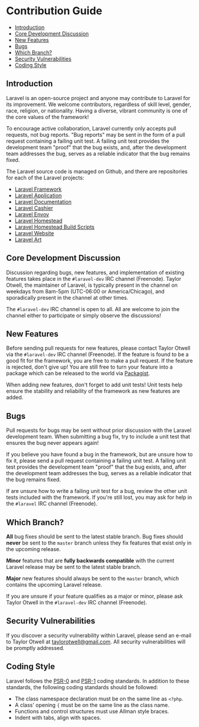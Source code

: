 # Contribution Guide

- [Introduction](#introduction)
- [Core Development Discussion](#core-development-discussion)
- [New Features](#new-features)
- [Bugs](#bugs)
- [Which Branch?](#which-branch)
- [Security Vulnerabilities](#security-vulnerabilities)
- [Coding Style](#coding-style)

<a name="introduction"></a>
## Introduction

Laravel is an open-source project and anyone may contribute to Laravel for its improvement. We welcome contributors, regardless of skill level, gender, race, religion, or nationality. Having a diverse, vibrant community is one of the core values of the framework!

To encourage active collaboration, Laravel currently only accepts pull requests, not bug reports. "Bug reports" may be sent in the form of a pull request containing a failing unit test. A failing unit test provides the development team "proof" that the bug exists, and, after the development team addresses the bug, serves as a reliable indicator that the bug remains fixed.

The Laravel source code is managed on Github, and there are repositories for each of the Laravel projects:

- [Laravel Framework](https://github.com/laravel/framework)
- [Laravel Application](https://github.com/laravel/laravel)
- [Laravel Documentation](https://github.com/laravel/docs)
- [Laravel Cashier](https://github.com/laravel/cashier)
- [Laravel Envoy](https://github.com/laravel/envoy)
- [Laravel Homestead](https://github.com/laravel/homestead)
- [Laravel Homestead Build Scripts](https://github.com/laravel/settler)
- [Laravel Website](https://github.com/laravel/website)
- [Laravel Art](https://github.com/laravel/art)

<a name="core-development-discussion"></a>
## Core Development Discussion

Discussion regarding bugs, new features, and implementation of existing features takes place in the `#laravel-dev` IRC channel (Freenode). Taylor Otwell, the maintainer of Laravel, is typically present in the channel on weekdays from 8am-5pm (UTC-06:00 or America/Chicago), and sporadically present in the channel at other times.

The `#laravel-dev` IRC channel is open to all. All are welcome to join the channel either to participate or simply observe the discussions!

<a name="new-features"></a>
## New Features

Before sending pull requests for new features, please contact Taylor Otwell via the `#laravel-dev` IRC channel (Freenode). If the feature is found to be a good fit for the framework, you are free to make a pull request. If the feature is rejected, don't give up! You are still free to turn your feature into a package which can be released to the world via [Packagist](https://packagist.org/).

When adding new features, don't forget to add unit tests! Unit tests help ensure the stability and reliability of the framework as new features are added.

<a name="bugs"></a>
## Bugs

Pull requests for bugs may be sent without prior discussion with the Laravel development team. When submitting a bug fix, try to include a unit test that ensures the bug never appears again!

If you believe you have found a bug in the framework, but are unsure how to fix it, please send a pull request containing a failing unit test. A failing unit test provides the development team "proof" that the bug exists, and, after the development team addresses the bug, serves as a reliable indicator that the bug remains fixed.

If are unsure how to write a failing unit test for a bug, review the other unit tests included with the framework. If you're still lost, you may ask for help in the `#laravel` IRC channel (Freenode).

<a name="which-branch"></a>
## Which Branch?

**All** bug fixes should be sent to the latest stable branch. Bug fixes should **never** be sent to the `master` branch unless they fix features that exist only in the upcoming release.

**Minor** features that are **fully backwards compatible** with the current Laravel release may be sent to the latest stable branch.

**Major** new features should always be sent to the `master` branch, which contains the upcoming Laravel release.

If you are unsure if your feature qualifies as a major or minor, please ask Taylor Otwell in the `#laravel-dev` IRC channel (Freenode).

<a name="security-vulnerabilities"></a>
## Security Vulnerabilities

If you discover a security vulnerability within Laravel, please send an e-mail to Taylor Otwell at <a href="mailto:taylorotwell@gmail.com">taylorotwell@gmail.com</a>. All security vulnerabilities will be promptly addressed.

<a name="coding-style"></a>
## Coding Style

Laravel follows the [PSR-0](https://github.com/php-fig/fig-standards/blob/master/accepted/PSR-0.md) and [PSR-1](https://github.com/php-fig/fig-standards/blob/master/accepted/PSR-1-basic-coding-standard.md) coding standards. In addition to these standards, the following coding standards should be followed:

- The class namespace declaration must be on the same line as `<?php`.
- A class' opening `{` must be on the same line as the class name.
- Functions and control structures must use Allman style braces.
- Indent with tabs, align with spaces.
